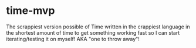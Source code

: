 # time-mvp
The scrappiest version possible of Time written in the crappiest language in the shortest amount of time to get something working fast so I can start iterating/testing it on myself! AKA "one to throw away"!
